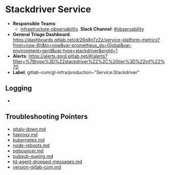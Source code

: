 <!-- MARKER: do not edit this section directly. Edit services/service-catalog.yml then run scripts/generate-docs -->
#  Stackdriver Service

* **Responsible Teams**:
  * [infrastructure-observability](https://about.gitlab.com/handbook/engineering/infrastructure/team/reliability/). **Slack Channel**: [#observability](https://gitlab.slack.com/archives/observability)
* **General Triage Dashboard**: https://dashboards.gitlab.net/d/26q8nTzZz/service-platform-metrics?from=now-6h&to=now&var-prometheus_ds=Global&var-environment=gprd&var-type=stackdriver&orgId=1
* **Alerts**: https://alerts.gprd.gitlab.net/#/alerts?filter=%7Btype%3D%22stackdriver%22%2C%20tier%3D%22inf%22%7D
* **Label**: gitlab-com/gl-infra/production~"Service:Stackdriver"

## Logging

* []()

## Troubleshooting Pointers

* [gitaly-down.md](gitaly-down.md)
* [haproxy.md](haproxy.md)
* [kubernetes.md](kubernetes.md)
* [node-reboots.md](node-reboots.md)
* [pgbouncer.md](pgbouncer.md)
* [pubsub-queing.md](pubsub-queing.md)
* [td-agent-dropped-messages.md](td-agent-dropped-messages.md)
* [version-gitlab-com.md](version-gitlab-com.md)
<!-- END_MARKER -->
